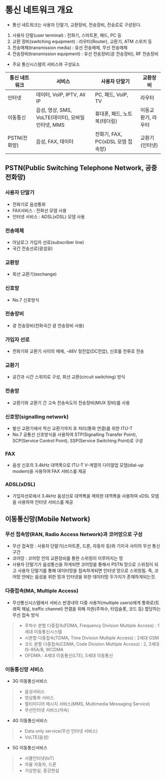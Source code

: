 # 통신 네트워크 개요
- 통신 네트워크는 사용자 단말기, 교환장비, 전송장비, 전송로로 구성된다. 
1. 사용자 단말(user terminal) : 전화기, 스마트폰, 패드, PC 등
2. 교환 장비(switching equipment) : 라우터(Router), 교환기, ATM 스위치 등
3. 전송매체(transmission media) : 유선 전송매체, 무선 전송매체
4. 전송장비(transmission equipment) : 유선 전송장비(광 전송장비), RF 전송장비

- 주요 통신시스템의 서비스와 구성요소

|통신 네트워크|서비스|사용자 단말기|교환장비|
|------|---|---|---|
|인터넷|데이터, VoIP, IPTV, All IP|PC, 패드, VoIP, TV|라우터|
|이동통신|음성, 영상, SMS, VoLTE(데이터), 모바일 인터넷, MMS|휴대폰, 패드, 노트북(테더링)|이동교환기, 라우터|
|PSTN(전화망)|음성, FAX, 데이터|전화기, FAX, PC(xDSL 모뎀 접속망)|교환기(인터넷)|

## PSTN(Public Switching Telephone Network, 공중 전화망)
### 사용자 단말기
- 전화기로 음성통화
- FAX서비스 : 전화선 모뎀 사용
- 인터넷 서비스 : ADSL(xDSL) 모뎀 사용
### 전송매체
- 아날로그 가입자 선로(subscriber line)
- 국간 전송선로(광섬유)
### 교환망
- 회선 교환기(exchange)
### 신호망
- No.7 신호방식
### 전송장비
- 광 전송장비(전화국간 광 전송장비 사용)
### 가입자 선로
- 전화기와 교환기 사이의 매체, -48V 정전압(DC전압), 신호를 전류로 전송
### 교환기
- 공간과 시간 스위치로 구성, 회선 교환(circuit switching) 방식
### 전송망
- 교환기와 교환기 간 고속 전송속도의 전송장비(MUX 장비)를 사용
### 신호망(signalling network)
- 발신 교환기에서 착신 교환기까지 호 처리(통화 연결)를 위한 ITU-T
- No.7 공통선 신호방식을 사용하여 STP(Signalling Transfer Point), SCP(Service Control Point), SSP(Service Switching Point)로 구성
### FAX
- 음성 신호의 3.4kHz 대역폭으로 ITU-T V-계열의 다이얼업 모뎀(dial-up modem)을 사용하여 FAX 서비스를 제공
### ADSL(xDSL)
- 가입자선로에서 3.4kHz 음성신로 대역폭을 제외한 대역폭을 사용하여 xDSL 모뎀을 사용하여 인터넷 서비스를 제공

## 이동통신망(Mobile Network)
### 무선 접속망(RAN, Radio Access Network)과 코어망으로 구성
- 무선 접속망 : 사용자 단말기(스마트폰, 드론, 자동차 등)와 기지국 사이의 무선 통신 구간
- 코어망 : 코어망 안의 교환장비를 통한 스위칭이 이루어지는 망
- 사용자 단말기가 음성통신을 하게되면 코어망을 통해서 PSTN 망으로 스위칭이 되고 사용자 단말기를 통해 데이터망을 접속하게되면 인터넷 망으로 스위칭됨. 즉, 코어망 안에는 음성을 위한 망과 인터넷을 위한 데이터망 두가지가 존재하게되는것.
### 다중접속(MA, Multiple Access)
- 무선통신시스템에서 서비스 반경내의 다중 사용자(multiple users)에게 통화로(트래픽 채널, traffic channel) 연결을 위해 자원(주파수, 타임슬롯, 코드 등) 할당하는 무선 접속 방식
>- 주파수 분할 다중접속(FDMA, Frequency Division Multiple Access) : 1세대 이동통신시스템
>- 시분할 다중접속(TDMA, Time Division Multiple Access) : 2세대 GSM
>- 코드 분할 다중접속(CDMA, Code Division Multiple Access) : 2, 3세대 IS-95A/B, WCDMA
>- OFDMA : 4세대 이동통신(LTE), 5세대 이동통신
### 이동통신망 서비스
- 3G 이동통신서비스
>- 음성서비스
>- 영상통화 서비스
>- 멀티미디어 메시지 서비스(MMS, Multimedia Messaging Service)
>- 무선인터넷 서비스(저속)
- 4G 이동통신서비스
>- Data only service(무선 인터넷 서비스)
>- VoLTE(음성)
- 5G 이동통신서비스
>- 사물인터넷(IoT)
>- 자율 자동차, 드론
>- 가상현실, 증강현실
